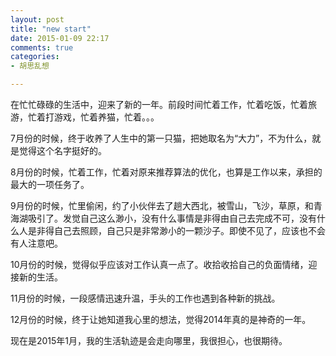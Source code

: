 ```yaml
---
layout: post
title: "new start"
date: 2015-01-09 22:17
comments: true
categories: 
- 胡思乱想

---
```

在忙忙碌碌的生活中，迎来了新的一年。前段时间忙着工作，忙着吃饭，忙着旅游，忙着打游戏，忙着养猫，忙着。。。

7月份的时候，终于收养了人生中的第一只猫，把她取名为“大力”，不为什么，就是觉得这个名字挺好的。

8月份的时候，忙着工作，忙着对原来推荐算法的优化，也算是工作以来，承担的最大的一项任务了。

9月份的时候，忙里偷闲，约了小伙伴去了趟大西北，被雪山，飞沙，草原，和青海湖吸引了。发觉自己这么渺小，没有什么事情是非得由自己去完成不可，没有什么人是非得自己去照顾，自己只是非常渺小的一颗沙子。即使不见了，应该也不会有人注意吧。

10月份的时候，觉得似乎应该对工作认真一点了。收拾收拾自己的负面情绪，迎接新的生活。

11月份的时候，一段感情迅速升温，手头的工作也遇到各种新的挑战。

12月份的时候，终于让她知道我心里的想法，觉得2014年真的是神奇的一年。

现在是2015年1月，我的生活轨迹是会走向哪里，我很担心，也很期待。